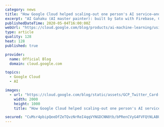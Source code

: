 ```yaml
---
category: news
title: "How Google Cloud helped scaling-out one person's AI service—and his life"
excerpt: "AI Gahaku (AI master painter): built by Sato with Firebase, Cloud Run, and Google Colab. One million users are enjoying the tool everyday.Editor's note: This is a post by Kaz Sato from Google based on an interview with Sato (@sato_neet), an individual developer. It's confusing that we have similar names,"
publishedDateTime: 2020-05-04T16:00:00Z
webUrl: "https://cloud.google.com/blog/products/ai-machine-learning/using-google-cloud-platform-free-tier-to-scale-out-an-ai-service/"
type: article
quality: 128
heat: 128
published: true

provider:
  name: Official Blog
  domain: cloud.google.com

topics:
  - Google Cloud
  - AI

images:
  - url: "https://cloud.google.com/blog/static/assets/GCP_Twitter_Card-2000×1000.png"
    width: 2000
    height: 1000
    title: "How Google Cloud helped scaling-out one person's AI service—and his life"

secured: "CuMsr4pbipQeeDfZeTQvzNrReI4qqVYNGDCNN8tb/bPRenCVyG4FVFQtNLABUoZT32JMRybQzSZTSXkoeTzF4Pw9J+uhyLyqb+rIAJ6oO0ZRtKDC7UmkLo0YEL0fJsXu/o4Ahzk6aikOfjjhQNFBg+i7Q+iqfEcTrWvYjXrZAsZi3vYd/6FIirsVn2aLmnZcQqHsrqArz+kKjL1K8H9fsRvRjooFOpLznOnS+gkXI5gLK16RhCJ8bfMV/c4CarXuBGKgM3wpeyU6yT/qWw/LtMYE/P/f/+Zvn8CmcGDF3raQzIShtqWS7IFgxeB35XO+zHAV9SUZNQ2FgxB9p0Vx3Q==;N3GjheH+RwWuZjoFlrgXIw=="
---
```


